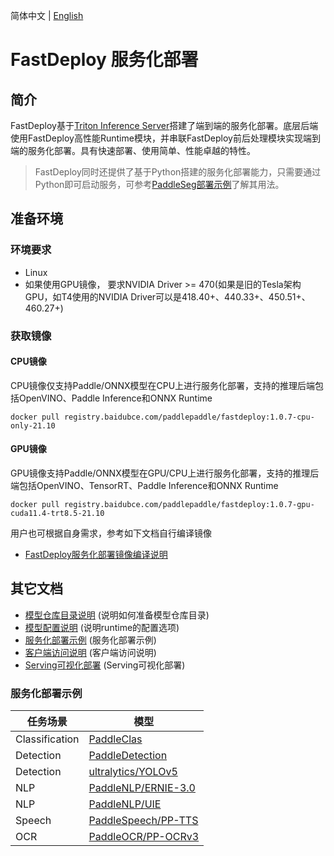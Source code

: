简体中文 | [English](README.md)

# FastDeploy 服务化部署

## 简介

FastDeploy基于[Triton Inference Server](https://github.com/triton-inference-server/server)搭建了端到端的服务化部署。底层后端使用FastDeploy高性能Runtime模块，并串联FastDeploy前后处理模块实现端到端的服务化部署。具有快速部署、使用简单、性能卓越的特性。

> FastDeploy同时还提供了基于Python搭建的服务化部署能力，只需要通过Python即可启动服务，可参考[PaddleSeg部署示例](../examples/vision/segmentation/paddleseg/serving/simple_serving)了解其用法。
## 准备环境

### 环境要求
- Linux
- 如果使用GPU镜像， 要求NVIDIA Driver >= 470(如果是旧的Tesla架构GPU，如T4使用的NVIDIA Driver可以是418.40+、440.33+、450.51+、460.27+)

### 获取镜像

#### CPU镜像
CPU镜像仅支持Paddle/ONNX模型在CPU上进行服务化部署，支持的推理后端包括OpenVINO、Paddle Inference和ONNX Runtime
``` shell
docker pull registry.baidubce.com/paddlepaddle/fastdeploy:1.0.7-cpu-only-21.10
```

#### GPU镜像
GPU镜像支持Paddle/ONNX模型在GPU/CPU上进行服务化部署，支持的推理后端包括OpenVINO、TensorRT、Paddle Inference和ONNX Runtime
```
docker pull registry.baidubce.com/paddlepaddle/fastdeploy:1.0.7-gpu-cuda11.4-trt8.5-21.10
```

用户也可根据自身需求，参考如下文档自行编译镜像
- [FastDeploy服务化部署镜像编译说明](docs/zh_CN/compile.md)

## 其它文档
- [模型仓库目录说明](docs/zh_CN/model_repository.md) (说明如何准备模型仓库目录)
- [模型配置说明](docs/zh_CN/model_configuration.md)  (说明runtime的配置选项)
- [服务化部署示例](docs/zh_CN/demo.md) (服务化部署示例)
- [客户端访问说明](docs/zh_CN/client.md) (客户端访问说明)
- [Serving可视化部署](docs/zh_CN/vdl_management.md) (Serving可视化部署)


### 服务化部署示例

| 任务场景 | 模型                                                                                |
|---|-----------------------------------------------------------------------------------|
| Classification | [PaddleClas](../examples/vision/classification/paddleclas/serving/README.md)      |
| Detection | [PaddleDetection](../examples/vision/detection/paddledetection/serving/README.md) |
| Detection | [ultralytics/YOLOv5](../examples/vision/detection/yolov5/serving/README.md)       |
| NLP | 	[PaddleNLP/ERNIE-3.0](../examples/text/ernie-3.0/serving/README.md)              |
| NLP | 	[PaddleNLP/UIE](../examples/text/uie/serving/README.md)                          |
| Speech | 	[PaddleSpeech/PP-TTS](../examples/audio/pp-tts/serving/README.md)                |
| OCR | 	[PaddleOCR/PP-OCRv3](../examples/vision/ocr/PP-OCR/serving/fastdeploy_serving/README.md)  |
